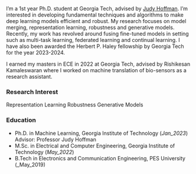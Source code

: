 I’m a 1st year Ph.D. student at Georgia Tech, advised by [Judy Hoffman](https://faculty.cc.gatech.edu/~judy/). I’m interested in developing fundamental techniques and algorithms to make deep learning models efficient and robust. My research focuses on model merging, representation learning, robustness and generative models. Recently, my work has revolved around fusing fine-tuned models in setting such as multi-task learning, federated learning and continual learning. I have also been awarded the Herbert P. Haley fellowship by Georgia Tech for the year 2023-2024.

I earned my masters in ECE in 2022 at Georgia Tech, advised by Rishikesan Kamaleswaran where I  worked on machine translation of bio-sensors as a research assistant. 

### Research Interest
Representation Learning
Robustness
Generative Models

### Education
- Ph.D. in Machine Learning, Georgia Institute of Technology (_Jan_2023_)
  Advisor: Professor Judy Hoffman
- M.Sc. in Electrical and Computer Engineering, Georgia Institute of Technology (_May_2022_)
- B.Tech in Electronics and Communication Engineering, PES University (_May_2019)



